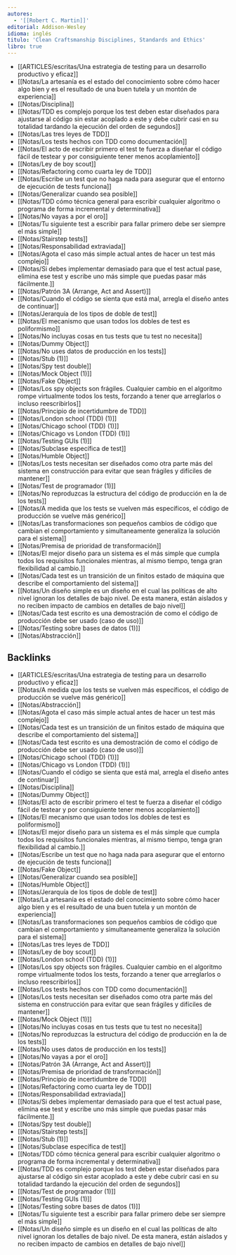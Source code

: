 ```yaml
---
autores:
  - '[[Robert C. Martin]]'
editorial: Addison-Wesley
idioma: inglés
titulo: 'Clean Craftsmanship Disciplines, Standards and Ethics'
libro: true
---
```

- [[ARTICLES/escritas/Una estrategia de testing para un desarrollo productivo y eficaz]]
- [[Notas/La artesanía es el estado del conocimiento sobre cómo hacer algo bien y es el resultado  de una buen tutela y un montón de experiencia]]
- [[Notas/Disciplina]]
- [[Notas/TDD es complejo porque los test deben estar diseñados para ajustarse al código sin estar acoplado a este y debe cubrir casi en su totalidad tardando la ejecución del orden de segundos]]
- [[Notas/Las tres leyes de TDD]]
- [[Notas/Los tests hechos con TDD como documentación]]
- [[Notas/El acto de escribir primero el test te fuerza a diseñar el código fácil de testear y por consiguiente tener menos acoplamiento]]
- [[Notas/Ley de boy scout]]
- [[Notas/Refactoring como cuarta ley de TDD]]
- [[Notas/Escribe un test que no haga nada para asegurar que el entorno de ejecución de tests funciona]]
- [[Notas/Generalizar cuando sea posible]]
- [[Notas/TDD cómo técnica general para escribir cualquier algoritmo o programa de forma incremental y determinativa]]
- [[Notas/No vayas a por el oro]]
- [[Notas/Tu siguiente test a escribir para fallar primero debe ser siempre el más simple]]
- [[Notas/Stairstep tests]]
- [[Notas/Responsabilidad extraviada]]
- [[Notas/Agota el caso más simple actual antes de hacer un test más complejo]]
- [[Notas/Si debes implementar demasiado para que el test actual pase, elimina ese test y escribe uno más simple que puedas pasar más fácilmente.]]
- [[Notas/Patrón 3A (Arrange, Act and Assert)]]
- [[Notas/Cuando el código se sienta que está mal, arregla el diseño antes de continuar]]
- [[Notas/Jerarquía de los tipos de doble de test]]
- [[Notas/El mecanismo que usan todos los dobles de test  es poliformismo]]
- [[Notas/No incluyas cosas en tus tests que tu test no necesita]]
- [[Notas/Dummy Object]]
- [[Notas/No uses datos de producción en los tests]]
- [[Notas/Stub (1)]]
- [[Notas/Spy test double]]
- [[Notas/Mock Object (1)]]
- [[Notas/Fake Object]]
- [[Notas/Los spy objects son frágiles. Cualquier cambio en el algoritmo rompe virtualmente todos los tests, forzando a tener que arreglarlos o incluso reescribirlos]]
- [[Notas/Principio de incertidumbre de TDD]]
- [[Notas/London school (TDD) (1)]]
- [[Notas/Chicago school (TDD) (1)]]
- [[Notas/Chicago vs London (TDD) (1)]]
- [[Notas/Testing GUIs (1)]]
- [[Notas/Subclase específica de test]]
- [[Notas/Humble Object]]
- [[Notas/Los tests necesitan ser diseñados como otra parte más del sistema en construcción para evitar que sean frágiles y difíciles de mantener]]
- [[Notas/Test de programador (1)]]
- [[Notas/No reproduzcas la estructura del código de producción en la de los tests]]
- [[Notas/A medida que los tests se vuelven más específicos, el código de producción se vuelve más genérico]]
- [[Notas/Las transformaciones son pequeños cambios de código que cambian el comportamiento y simultaneamente generaliza la solución para el sistema]]
- [[Notas/Premisa de prioridad de transformación]]
- [[Notas/El mejor diseño para un sistema es el más simple que cumpla todos los requisitos funcionales mientras, al mismo tiempo, tenga gran flexibilidad al cambio.]]
- [[Notas/Cada test es un transición de un finitos estado de máquina que describe el comportamiento del sistema]]
- [[Notas/Un diseño simple es un diseño en el cual las políticas de alto nivel ignoran los detalles de bajo nivel. De esta manera, están aislados y no reciben impacto de cambios en detalles de bajo nivel]]
- [[Notas/Cada test escrito es una demostración de como el código de producción  debe ser usado (caso de uso)]]
- [[Notas/Testing sobre bases de datos (1)]]
- [[Notas/Abstracción]]

<!-- backlinks:start -->

## Backlinks

- [[ARTICLES/escritas/Una estrategia de testing para un desarrollo productivo y eficaz]]
- [[Notas/A medida que los tests se vuelven más específicos, el código de producción se vuelve más genérico]]
- [[Notas/Abstracción]]
- [[Notas/Agota el caso más simple actual antes de hacer un test más complejo]]
- [[Notas/Cada test es un transición de un finitos estado de máquina que describe el comportamiento del sistema]]
- [[Notas/Cada test escrito es una demostración de como el código de producción  debe ser usado (caso de uso)]]
- [[Notas/Chicago school (TDD) (1)]]
- [[Notas/Chicago vs London (TDD) (1)]]
- [[Notas/Cuando el código se sienta que está mal, arregla el diseño antes de continuar]]
- [[Notas/Disciplina]]
- [[Notas/Dummy Object]]
- [[Notas/El acto de escribir primero el test te fuerza a diseñar el código fácil de testear y por consiguiente tener menos acoplamiento]]
- [[Notas/El mecanismo que usan todos los dobles de test  es poliformismo]]
- [[Notas/El mejor diseño para un sistema es el más simple que cumpla todos los requisitos funcionales mientras, al mismo tiempo, tenga gran flexibilidad al cambio.]]
- [[Notas/Escribe un test que no haga nada para asegurar que el entorno de ejecución de tests funciona]]
- [[Notas/Fake Object]]
- [[Notas/Generalizar cuando sea posible]]
- [[Notas/Humble Object]]
- [[Notas/Jerarquía de los tipos de doble de test]]
- [[Notas/La artesanía es el estado del conocimiento sobre cómo hacer algo bien y es el resultado  de una buen tutela y un montón de experiencia]]
- [[Notas/Las transformaciones son pequeños cambios de código que cambian el comportamiento y simultaneamente generaliza la solución para el sistema]]
- [[Notas/Las tres leyes de TDD]]
- [[Notas/Ley de boy scout]]
- [[Notas/London school (TDD) (1)]]
- [[Notas/Los spy objects son frágiles. Cualquier cambio en el algoritmo rompe virtualmente todos los tests, forzando a tener que arreglarlos o incluso reescribirlos]]
- [[Notas/Los tests hechos con TDD como documentación]]
- [[Notas/Los tests necesitan ser diseñados como otra parte más del sistema en construcción para evitar que sean frágiles y difíciles de mantener]]
- [[Notas/Mock Object (1)]]
- [[Notas/No incluyas cosas en tus tests que tu test no necesita]]
- [[Notas/No reproduzcas la estructura del código de producción en la de los tests]]
- [[Notas/No uses datos de producción en los tests]]
- [[Notas/No vayas a por el oro]]
- [[Notas/Patrón 3A (Arrange, Act and Assert)]]
- [[Notas/Premisa de prioridad de transformación]]
- [[Notas/Principio de incertidumbre de TDD]]
- [[Notas/Refactoring como cuarta ley de TDD]]
- [[Notas/Responsabilidad extraviada]]
- [[Notas/Si debes implementar demasiado para que el test actual pase, elimina ese test y escribe uno más simple que puedas pasar más fácilmente.]]
- [[Notas/Spy test double]]
- [[Notas/Stairstep tests]]
- [[Notas/Stub (1)]]
- [[Notas/Subclase específica de test]]
- [[Notas/TDD cómo técnica general para escribir cualquier algoritmo o programa de forma incremental y determinativa]]
- [[Notas/TDD es complejo porque los test deben estar diseñados para ajustarse al código sin estar acoplado a este y debe cubrir casi en su totalidad tardando la ejecución del orden de segundos]]
- [[Notas/Test de programador (1)]]
- [[Notas/Testing GUIs (1)]]
- [[Notas/Testing sobre bases de datos (1)]]
- [[Notas/Tu siguiente test a escribir para fallar primero debe ser siempre el más simple]]
- [[Notas/Un diseño simple es un diseño en el cual las políticas de alto nivel ignoran los detalles de bajo nivel. De esta manera, están aislados y no reciben impacto de cambios en detalles de bajo nivel]]

<!-- backlinks:end -->
